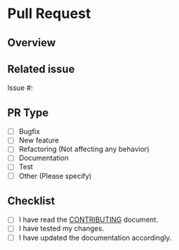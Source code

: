 # Pull Request

## Overview

<!-- Please provide detailed description of your PR. -->

## Related issue

<!-- Add issue number here if current issue is related to your PR. -->

Issue #: 

## PR Type
<!-- Select one of following types that is mostly cover your PR changes. -->
<!-- If two or more types are matching, please consider separating PR. -->

- [ ] Bugfix
- [ ] New feature
- [ ] Refactoring (Not affecting any behavior)
- [ ] Documentation
- [ ] Test
- [ ] Other (Please specify)

## Checklist

- [ ] I have read the [CONTRIBUTING](../CONTRIBUTING.md) document.
- [ ] I have tested my changes.
- [ ] I have updated the documentation accordingly.
